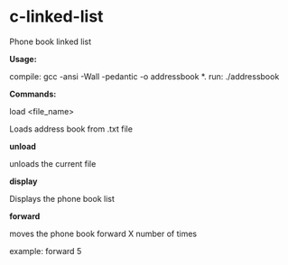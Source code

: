 # c-linked-list

Phone book linked list

<b>Usage:</b>

compile: gcc -ansi -Wall -pedantic -o addressbook *.
run: ./addressbook

<b>Commands:</b>

load <file_name>

Loads address book from .txt file

<b>unload</b>

unloads the current file

<b>display</b>

Displays the phone book list

<b>forward <number></b>

moves the phone book forward X number of times

example: forward 5

